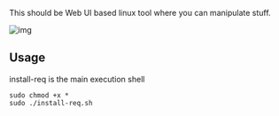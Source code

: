 This should be Web UI based linux tool where you can manipulate stuff.

![img](https://i.imgur.com/Kpk1Fgs.png)




## Usage 
install-req is the main execution shell

```
sudo chmod +x *
sudo ./install-req.sh
```